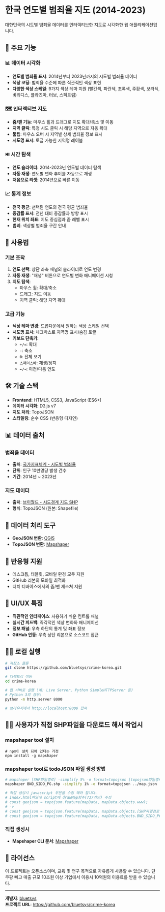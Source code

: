 # 한국 연도별 범죄율 지도 (2014-2023)

대한민국의 시도별 범죄율 데이터를 인터랙티브한 지도로 시각화한 웹 애플리케이션입니다.

## 🌟 주요 기능

### 📊 데이터 시각화
- **연도별 범죄율 표시**: 2014년부터 2023년까지의 시도별 범죄율 데이터
- **색상 코딩**: 범죄율 수준에 따른 직관적인 색상 표현
- **다양한 색상 스케일**: 9가지 색상 테마 지원 (빨간색, 파란색, 초록색, 주황색, 보라색, 비리디스, 플라즈마, 터보, 스펙트럼)

### 🗺️ 인터랙티브 지도
- **줌/팬 기능**: 마우스 휠과 드래그로 지도 확대/축소 및 이동
- **지역 클릭**: 특정 시도 클릭 시 해당 지역으로 자동 확대
- **툴팁**: 마우스 오버 시 지역별 상세 범죄율 정보 표시
- **시도명 표시**: 토글 가능한 지역명 레이블

### ⏯️ 시간 탐색
- **연도 슬라이더**: 2014-2023년 연도별 데이터 탐색
- **자동 재생**: 연도별 변화 추이를 자동으로 재생
- **처음으로 리셋**: 2014년으로 빠른 이동

### 📈 통계 정보
- **전국 평균**: 선택된 연도의 전국 평균 범죄율
- **증감률 표시**: 전년 대비 증감률과 방향 표시
- **현재 위치 좌표**: 지도 중심점과 줌 레벨 표시
- **범례**: 색상별 범죄율 구간 안내

## 🚀 사용법

### 기본 조작
1. **연도 선택**: 상단 좌측 패널의 슬라이더로 연도 변경
2. **자동 재생**: "재생" 버튼으로 연도별 변화 애니메이션 시청
3. **지도 탐색**: 
   - 마우스 휠: 확대/축소
   - 드래그: 지도 이동
   - 지역 클릭: 해당 지역 확대

### 고급 기능
- **색상 테마 변경**: 드롭다운에서 원하는 색상 스케일 선택
- **시도명 표시**: 체크박스로 지역명 표시/숨김 토글
- **키보드 단축키**:
  - `+/=`: 확대
  - `-`: 축소
  - `0`: 전체 보기
  - `스페이스바`: 재생/정지
  - `←/→`: 이전/다음 연도

## 🛠️ 기술 스택

- **Frontend**: HTML5, CSS3, JavaScript (ES6+)
- **데이터 시각화**: D3.js v7
- **지도 처리**: TopoJSON
- **스타일링**: 순수 CSS (반응형 디자인)

## 📊 데이터 출처

### 범죄율 데이터
- **출처**: [국가지표체계 - 시도별 범죄율](https://www.index.go.kr/unity/potal/indicator/IndexInfo.do?cdNo=2&clasCd=10&idxCd=F0226&upCd=10)
- **단위**: 인구 10만명당 발생 건수
- **기간**: 2014년 ~ 2023년

### 지도 데이터
- **출처**: [브이월드 - 시도경계 지도 SHP](http://vworld.kr/dtmk/dtmk_ntads_s002.do?searchKeyword=&searchSvcCde=&searchOrganization=&searchBrmCode=&searchTagList=&searchFrm=&pageIndex=1&gidmCd=01&gidsCd=0102&sortType=00&svcCde=MK&dsId=30016&listPageIndex=1)
- **형식**: TopoJSON (원본: Shapefile)

## 🔧 데이터 처리 도구

- **GeoJSON 변환**: [QGIS](https://qgis.org/)
- **TopoJSON 변환**: [Mapshaper](https://mapshaper.org/)

## 📱 반응형 지원

- 데스크톱, 태블릿, 모바일 환경 모두 지원
- GitHub 리본의 모바일 최적화
- 터치 디바이스에서의 줌/팬 제스처 지원

## 🎨 UI/UX 특징

- **직관적인 인터페이스**: 사용하기 쉬운 컨트롤 패널
- **실시간 피드백**: 즉각적인 색상 변화와 애니메이션
- **정보 패널**: 우측 하단의 통계 및 좌표 정보
- **GitHub 연동**: 우측 상단 리본으로 소스코드 접근

## 🏃‍♂️ 로컬 실행

```bash
# 저장소 클론
git clone https://github.com/bluetsys/crime-korea.git

# 디렉토리 이동
cd crime-korea

# 웹 서버로 실행 (예: Live Server, Python SimpleHTTPServer 등)
# Python 3의 경우:
python -m http.server 8000

# 브라우저에서 http://localhost:8000 접속
```

## 🏃‍♂️ 사용자가 직접 SHP파일을 다운로드 해서 작업시

### mapshaper tool 설치
```
# npm이 설치 되어 있다는 가정
npm install -g mapshaper
```

### mapshaper tool로 todoJSON 파일 생성 방법
``` bash
# mapshaper [SHP파일경로] -simplify 5% -o format=topojson [topojson파일경로]
mapshaper BND_SIDO_PG.shp -simplify 1% -o format=topojson ../map.json

# 직접 생성시 javascript 부분을 수정 해아 합니다.
# index.html파일내 script에 drawMap함수(737라인) 수정
# const geojson = topojson.feature(mapData, mapData.objects.www);
# ->
# const geojson = topojson.feature(mapData, mapData.objects.[SHP파일경로(확장자제외)]);
# const geojson = topojson.feature(mapData, mapData.objects.BND_SIDO_PG);
```

### 직접 생성시
- **Mapshaper CLI 문서**: [Mapshaper](https://github.com/mbloch/mapshaper/wiki/Introduction-to-the-Command-Line-Tool)

## 📄 라이선스

이 프로젝트는 오픈소스이며, 교육 및 연구 목적으로 자유롭게 사용할 수 있습니다. 단 쿠팡 빼고 매출 규모 10조원 이상 기업에서 이용시 10억원의
이용료를 받을 수 있습니다.

---

**개발자**: [bluetsys](https://github.com/bluetsys)  
**프로젝트 URL**: https://github.com/bluetsys/crime-korea